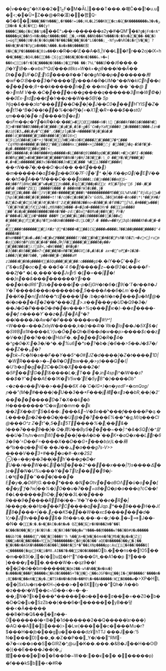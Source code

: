�|v���g"�hX��2�ݼ1F�M�ǞL|���T���.�嘲Č��\!�u.u �<;��Ȕ*Z��@�R�㴖)��폜Q-�5�6�`J�����YW���,�Y���!=i��;HL�L25��K0�cs�ū�K��������ъ3�v�ݶB�n�
�ݩ�|�Y﷦-��{y!����C��p{�s��˥p�`��E^ܖ��=������a2y�#�QM'�`�7g�jFn�rA"�����qA��h5>N�s��pt����z��E_�,<#��,��Nb��4?W���V�:�9o�2���-���) i=ώgT���|U�\�{�(�dq��7�F��2�����G�"LG�0��;_-Nfyw�%Rů�i�rV�� ?��k��%�7�7pa�W��L%���.�a�x��$����E㬵8�k�P�S����k�0iw��`�x�R�o�\E��A�8,|V��Լ�ߓr��2oj�iX=h�`���̟�;�Q4L��{��-Gjg|��$��D�n�}���&.>�=|��0x|i�fr�[�׉����@�(���x|�P�� ��:7%L^���1`l��_˩6���.�
j1�Y\B�~�wbs?^Qd|���d8ks+W�k+�ը8���l��Ã�� Dt��UF�D;԰\G����#��T�t�gN1��p�������矟�wF�O:B���3�P����1y���A�R�UM�^��N�kіCh��c�����;8+��k�����\n�;�
��mc�� �� '��@
 �>mM
V��.�C����x��g����q������3m�W©�}��0Ex-rdp��t�!r��z��W��5@[�
5p
Ήjq�&���כIa*�����D�͘�[�J��C0���*ҤYIS�Z��t?)�^B�0��t��%�t�Pf�[=�X1;�R=���$��st0/ҳm���]��
n����!b�e}�sFm��c�Y�kR�k�:�`��=�}QX���<V�\\
�6��kF��G$�O���h�5>�Y��T��D3���y�l����:�ʇ��,�[�>͚g�Ŝ'Cm�yYaR6���O̩�d����53���ޅ]zn��zi@[�3ٻ��L�y�^C��'.C��zlg�I�~H�����T�j��&�ڋ�
���(ó�R�����S��k���l�{�816> �5\d{��k�U�*+jf�0�N]W�4�sO�X����2����7�*��� 'CqYM0n�#�����(��Q"��{G���Hx:����<+I���߮j �3��}�q-�5�f��-�g�.�����FQ��e��(< ��FJ����A�;�(��R���#Qp�����x�L��N�Ƞ91���bp@�����\+�>�FI-�@���׆�O�Rq��=�b�߬��#S�����PE�Nd�!ӱ�H /I�3��:\_O
��Y�/�P����}�,�+�s��������3v3�Ք��D��Jn���� �
%�i3��� Y���W|`��<N��7�;���O:�u4��
��K���}�m*����̀�4�a$�p��0X�7F-)�'^ 
�|�
K��pQ(�EV��	�:�h5�A��^M���C�:��`QG���L:E�n���]��e@S~
��j��ff|BHe���^w�ψ�ƾs���,�ٲq[�R��p�Uc #5�7ɮbq'6 }��-إ�� ��%�_U���"Z$
����FU��� � ���mN�!W]�i��,j�
��@I�Ļ���:��!)V{���r�����҈����\*����������M5��GL%A%A�]^8jdLp|w�%p[�݋��z���{�����+t!!�/c@�c�z���ʔx'Gdժ&,I�6WU��~�no��\*\*��K#�/�Z�Zʌ��CG} ��)Փ�2�rE'ߥ2���B�2��no<�Ɨ���;�f蛺�2^֛[%S,�#���w���|΅C��?K��fX24�1ګdUN�bW���-�<�Įo�<����3Xr�
��ak���8 ��ˁ�i�p�����8����3��4�?��~zd:�bx*�BRo�j��h�
Pr�/�"���ӿ�1J�ó�*���� ���M e���L��iB����G��|�]��w �����qf��q?�Tm4�Um�E����<B;LQ�7։�
���w=��Yy3qb)����Xh�u��~� zp ����t�������)K�z'@*�3���+���1C&����w����L7��1��Ӈ��������Q'4����A�|�hoH���f�a�ث��[>��w M�������E!)���h��#�E�֋PsR�!E�Z\+�v+}rum�ojO�6t�P(@b��ڱ���"�4#ʃF���������ƀ�y��v
���3��$�؉!$B<,>�W)���
�K�g�!�3{��\�b5����m7~����Ɲ�nR�T���GV(�ݍ�)�L� ax+�^oP֥�+1�2�-L���J{���?b��,'p��4��֔�-����aM z1���Ɉ��0�գ����H�ǎQq�������:c�����g$`�.�iY��Ҫ'��i<
{"&�u$�oc�;� ��5�`4
6�f����z~��@3�L����F-��2f�*
�L�,���'��Jvr5
�[�=��|�!��]n��&���������Yr�� ���k�dR6"Us�����I�-p�EjGH�t�6�{9(�'T�r��#�J
Y�T����&���s�����b�,5����A��6�Lm`���
��K��n{eM��*rɺ����1�ᛁb�p�hl�n����u�M@��i�o���4�2�̒�*���2,>.x��ۢ���y�UD�Q9�3�/��J�G�P���O�Փ��v���>%q���ѥ�)-��e����-��f
n����Y`��z�J�A^�?��I����J�Aw�F�F���'����w�#!Ւ^] <W���=���ZxIӈW�����,k�{r��4I�`Rk�lo��J�5X&�(�SWBa1#����ӏL'r}u�Ö��Qh�iB��d�w��p>����$c��z�V��}��?��)�iHdxF�܆��ׇ��Q�R�4�	�^g�0�X:�3�/�^�.�%u6�*s�?�b�:[�6��>5��J�$7�/��Z��ݍ�?�tӝ~Fc�N�s��F��Y��5^�0#JZ�d����]�Z�t����1D|˶�WR����>�~�R�Oʦw��ۏ�>y)���Q�{|�U'b�a�g�2C��Dk�X����2�!�5P��!G�!&����L�;T��
�ڏn4spl^�lW��з?��$�Y'���AE��1K�V5w�'E�5yB"�}����Db"<�z��e��V��>����6X
4�`C�IG*}�n�yedF+�מnQog/ր��"{M�#����)�U��3��*F���j襀�xͽ��bR,��{�2'��̇������D�T�X��k�ɓ H��������^C�wpt�mm� �k 
��2Χ��d)^S�&��:.���&~V�$e��̂^���f�����P�q.�L����p�2���Q�j��U@��?���E%��*�g,M/q���Cl@���O^z Z�t"�,5�s5T����%�;��&� l���7���9��]� Q�賁U��ByS����~��|:^�&�SQ{�^얊��U�Tҧhv�emW)����[��A�b�`��K*�aQ�x��L҉r�63�9�'=D��F=����X�� D��G+���b(e}L��䈾�ºʪ��q��ϤE�	��J��ܛ�a���g7s-V>>
����V��3+#���u�#-�x�2S2
⊖(�=��y��3��j�h'���g�D�r
U��۶��W��LI�N���2^��՗��x���|?}s����Ճ�)e��N�U%u���Y��TIz���9�j-L�Ҹj��''���[����	E�y�٫�D6Pܸ/G.���*���.�N�Otv��aBOΛ̢�ü�o��[��y`f�?w|��%�}O��u�7 ��+a8�Q�p�a���q?cC�� !ϐ�L���� ��hO�;�f��3L�l���� R���9�����R8�i��~'#�˺Y��/��e�R�|
I���g�;��Hp���PC����q�Jqp.*��8���H��J(خ.��|*����8��K5���W��xc$�������d�
V,r�J9v����&�
Rń��ԅ�,��-�<�;_/��.�٭⟹J��-�N�
�`�:�.�>��k[�u�t�w�	QZ��Бr�V�N��2W�^��l
�C��d�O��􁮝�rj�(�S%�::��X)��f��g�w̿Y���=��]͞6����w?��]�B#U�u����� ��&b?O�_����d^/ ���]���V̒h %��A+�W��4ԙm�f�Mb��p�x�Zj Q��a�6���D���=YЬ7���� ����n�ӗj�Q�3��'aQE�N�����3��y�܁|��
̝��U��n�AGK�%����dG�D��l���t�S*�^��iXNp����pp:Aui�4� �)����Q]<������{�qp}K�i�M8.AI��7�ɂ��2�O�G����`Ob.���ns��!O5���m��B3{�,|�/�|)u兹�H^"d���Gߔ_��A1��p ?��� ]����y��.����W�+�qz9��!��j2�d��bm����`���@e2��-w%�%���e�Ѩ�}�u���Ы����F�����x�kd�S����S+T�@�-��oJGF�Hq��jI�ޙ�R����d'����m�;B��H���eK��y�.�TSk�W�h�dN�>��M0\�>��A�����:W�B���w`�>XP�НL��|SxUu�r׃s��KH~j���>��8X{y��"Qh�`A��b	�z���r�W��c~\G��<�=�-�-��ژN�?k� ���*������o����ʛ���=��Z0�b��D�Q�u�SzZb��(���6�ʵ������yB��덯��<�Ã�����\
��8�lh�Q&���л��-Ō������I�<B��1d������2��Q�����̛ar���}�AQ:��A�]i���)>�Lw{�����c����Mu�r?$���H��jb���gu�����dz¥hTTJ ���J̬��:'5  N����D}��_�.�Z��P��_Y�/��"RM-�7�<ĸ��o��S�GlRZ�^,@ω�Ҝ��.���.�&B�J��H��O@�]{��E����J��(�ٸ孆�����I��۫6��8�~W��:޲��κ�� ������p}�f���kSb�<�#R�
